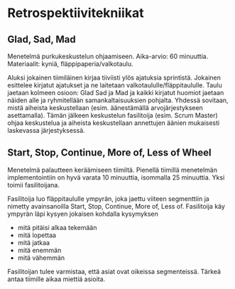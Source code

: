 # Retrospektiivitekniikat

## Glad, Sad, Mad

Menetelmä purkukeskustelun ohjaamiseen. Aika-arvio: 60 minuuttia. Materiaalit: kyniä, fläppipaperia/valkotaulu.

Aluksi jokainen tiimiläinen kirjaa tiiviisti ylös ajatuksia sprintistä. Jokainen esittelee kirjatut ajatukset ja ne laitetaan valkotaululle/fläppitaululle. Taulu jaetaan kolmeen osioon: Glad Sad ja Mad ja kaikki kirjatut huomiot jaetaan näiden alle ja ryhmitellään samankaltaisuuksien pohjalta. Yhdessä sovitaan, mistä aiheista keskustellaan (esim. äänestämällä arvojärjestykseen asettamalla). Tämän jälkeen keskustelun fasilitoija (esim. Scrum Master) ohjaa keskustelua ja aiheista keskustellaan annettujen äänien mukaisesti laskevassa järjestyksessä.

## Start, Stop, Continue, More of, Less of Wheel

Menetelmä palautteen keräämiseen tiimiltä. Pienellä tiimillä menetelmän implementointiin on hyvä varata 10 minuuttia, isommalla 25 minuuttia. Yksi toimii fasilitoijana.

Fasilitoija luo fläppitaululle ympyrän, joka jaettu viiteen segmenttiin ja nimetty avainsanoilla Start, Stop, Continue, More of, Less of. Fasilitoija käy ympyrän läpi kysyen jokaisen kohdalla kysymyksen

- mitä pitäisi alkaa tekemään
- mitä lopettaa
- mitä jatkaa
- mitä enemmän
- mitä vähemmän

Fasilitoijan tulee varmistaa, että asiat ovat oikeissa segmenteissä. Tärkeä antaa tiimille aikaa miettiä asioita.
